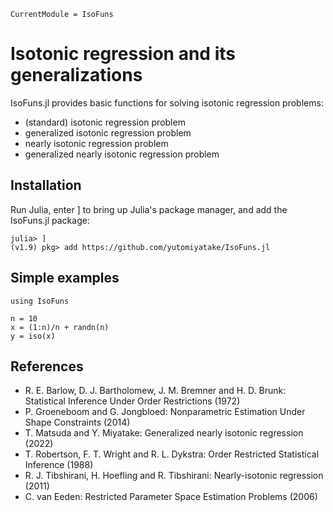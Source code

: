 ```@meta
CurrentModule = IsoFuns
```

# Isotonic regression and its generalizations

IsoFuns.jl provides basic functions for solving isotonic regression problems:

+ (standard) isotonic regression problem
+ generalized isotonic regression problem
+ nearly isotonic regression problem
+ generalized nearly isotonic regression problem

## Installation

Run Julia, enter ] to bring up Julia's package manager, and add the IsoFuns.jl package:

```
julia> ]
(v1.9) pkg> add https://github.com/yutomiyatake/IsoFuns.jl
```

## Simple examples

```
using IsoFuns

n = 10
x = (1:n)/n + randn(n)
y = iso(x)
```


## References

+ R. E. Barlow, D. J. Bartholomew, J. M. Bremner and H. D. Brunk: Statistical Inference Under Order Restrictions (1972)
+ P. Groeneboom and G. Jongbloed: Nonparametric Estimation Under Shape Constraints (2014)
+ T. Matsuda and Y. Miyatake: Generalized nearly isotonic regression (2022)
+ T. Robertson, F. T. Wright and R. L. Dykstra: Order Restricted Statistical Inference (1988)
+ R. J. Tibshirani, H. Hoefling and R. Tibshirani: Nearly-isotonic regression (2011)
+ C. van Eeden: Restricted Parameter Space Estimation Problems (2006)


